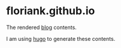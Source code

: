 # floriank.github.io
The rendered [blog](https://floriank.github.io) contents.

I am using [hugo](https://gohugo.io) to generate these contents. 
